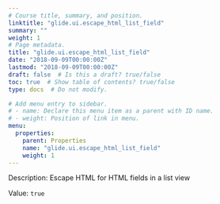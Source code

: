 ```yaml
---
# Course title, summary, and position.
linktitle: "glide.ui.escape_html_list_field"
summary: ""
weight: 1
# Page metadata.
title: "glide.ui.escape_html_list_field"
date: "2018-09-09T00:00:00Z"
lastmod: "2018-09-09T00:00:00Z"
draft: false  # Is this a draft? true/false
toc: true  # Show table of contents? true/false
type: docs  # Do not modify.

# Add menu entry to sidebar.
# - name: Declare this menu item as a parent with ID name.
# - weight: Position of link in menu.
menu:
  properties:
    parent: Properties
    name: "glide.ui.escape_html_list_field"
    weight: 1
---
```


Description: Escape HTML for HTML fields in a list view


Value: `true`